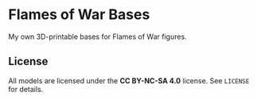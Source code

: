 # Flames of War Bases
My own 3D-printable bases for Flames of War figures.

## License
All models are licensed under the **CC BY-NC-SA 4.0** license.
See `LICENSE` for details.